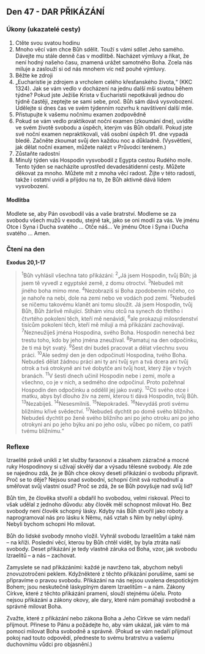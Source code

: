 ## Den 47 - DAR PŘIKÁZÁNÍ

### Úkony (ukazatelé cesty)

1. Ctěte svou svatou hodinu
1. Mnoho věcí vám chce Bůh sdělit. Touží s vámi sdílet Jeho samého. Dávejte mu stále denně čas v modlitbě. Nacházet výmluvy a říkat, že není hodný našeho času, znamená urážet samotného Boha. Zcela nás miluje a zaslouží si od nás mnohem víc než pouhé výmluvy.
1. Běžte ke zdroji
1. „Eucharistie je zdrojem a vrcholem celého křesťanského života,“ (KKC 1324). Jak se vám vedlo v docházení na jednu další mši svatou během týdne? Pokud jste Ježíše Krista v Eucharistii nepotkávali jednou do týdně častěji, zeptejte se sami sebe, proč. Bůh sám dává vysvobození. Udělejte si dnes čas ve svém týdenním rozvrhu k navštívení další mše.
1. Přistupujte k vašemu nočnímu examen zodpovědně
1. Pokud se vám vedlo praktikovat noční examen (zkoumání dne), uvidíte ve svém životě svobodu a úspěch, kterým vás Bůh obdařil. Pokud jste své noční examen nepraktikovali, váš osobní úspěch 91. dne vypadá bledě. Začněte zkoumat svůj den každou noc a důkladně. (Vysvětlení, jak dělat noční examen, můžete nalézt v Průvodci terénem.)
1. Zůstaňte radostní
1. Minulý týden vás Hospodin vysvobodil z Egypta cestou Rudého moře. Tento týden se nacházíte uprostřed devadesátidenní cesty. Můžete děkovat za mnoho. Můžete mít z mnoha věcí radost. Žijte v této radosti, takže i ostatní uvidí a přijdou na to, že Bůh aktivně dává lidem vysvobození.

#### Modlitba

Modlete se, aby Pán osvobodil vás a vaše bratrství.
Modleme se za svobodu všech mužů v exodu, stejně tak, jako se oni modlí za vás.
Ve jménu Otce i Syna i Ducha svatého … Otče náš… Ve jménu Otce i Syna i Ducha svatého … Amen.

### Čtení na den

**Exodus 20,1-17**

> <sup>1</sup>Bůh vyhlásil všechna tato přikázání:
> <sup>2</sup>„Já jsem Hospodin, tvůj Bůh; já jsem tě vyvedl z egyptské země, z domu otroctví.
> <sup>3</sup>Nebudeš mít jiného boha mimo mne.
> <sup>4</sup>Nezobrazíš si Boha zpodobením ničeho, co je nahoře na nebi, dole na zemi nebo ve vodách pod zemí.
> <sup>5</sup>Nebudeš se ničemu takovému klanět ani tomu sloužit. Já jsem Hospodin, tvůj Bůh, Bůh žárlivě milující. Stíhám vinu otců na synech do třetího i čtvrtého pokolení těch, kteří mě nenávidí,
> <sup>6</sup>ale prokazuji milosrdenství tisícům pokolení těch, kteří mě milují a má přikázání zachovávají.
> <sup>7</sup>Nezneužiješ jména Hospodina, svého Boha. Hospodin nenechá bez trestu toho, kdo by jeho jména zneužíval.
> <sup>8</sup>Pamatuj na den odpočinku, že ti má být svatý.
> <sup>9</sup>Šest dní budeš pracovat a dělat všechnu svou práci.
> <sup>10</sup>Ale sedmý den je den odpočinutí Hospodina, tvého Boha. Nebudeš dělat žádnou práci ani ty ani tvůj syn a tvá dcera ani tvůj otrok a tvá otrokyně ani tvé dobytče ani tvůj host, který žije v tvých branách.
> <sup>11</sup>V šesti dnech učinil Hospodin nebe i zemi, moře a všechno, co je v nich, a sedmého dne odpočinul. Proto požehnal Hospodin den odpočinku a oddělil jej jako svatý.
> <sup>12</sup>Cti svého otce i matku, abys byl dlouho živ na zemi, kterou ti dává Hospodin, tvůj Bůh.
> <sup>13</sup>Nezabiješ.
> <sup>14</sup>Nesesmilníš.
> <sup>15</sup>Nepokradeš.
> <sup>16</sup>Nevydáš proti svému bližnímu křivé svědectví.
> <sup>17</sup>Nebudeš dychtit po domě svého bližního. Nebudeš dychtit po ženě svého bližního ani po jeho otroku ani po jeho otrokyni ani po jeho býku ani po jeho oslu, vůbec po ničem, co patří tvému bližnímu.“

### Reflexe

Izraelité právě unikli z let služby faraonovi a zásahem zázračné a mocné ruky Hospodinovy si užívají skvělý
dar a výsadu tělesné svobody. Ale zde se najednou zdá, že je Bůh chce okovy deseti přikázání o svobodu
připravit. Proč se to děje? Nejsou snad svobodní, schopní činit svá rozhodnutí a směřovat svůj vlastní osud?
Proč se zdá, že se Bůh povyšuje nad svůj lid?

Bůh tím, že člověka stvořil a obdařil ho svobodou, velmi riskoval. Přeci to však udělal z jednoho důvodu: aby
člověk měl schopnost milovat Ho. Bez svobody není člověk schopný lásky. Kdyby nás Bůh stvořil jako roboty
a naprogramoval nás pro lásku k Němu, náš vztah s Ním by nebyl úplný. Nebyli bychom schopni Ho milovat.

Bůh do lidské svobody mnoho vložil. Vyhrál svobodu Izraelitům a také nám – na kříži. Poslední věcí, kterou
by Bůh chtěl vidět, by byla ztráta naší svobody. Deset přikázání je tedy vlastně záruka od Boha, vzor, jak
svobodu Izraelitů – a nás – zachovat.

Zamyslete se nad přikázáními: každé je navrženo tak, abychom nebyli znovuzotročeni peklem. Kdyžněkteré
z těchto přikázání porušíme, sami se připravíme o pravou svobodu. Přikázání na nás nejsou uvalena
despotickým Bohem; jsou neskutečně láskyplným darem Izraelitům – a nám. Zákony Církve, které z těchto
přikázání pramení, slouží stejnému účelu. Proto nejsou přikázání a zákony okovy, ale dary, které nám pomáhají
svobodně a správně milovat Boha.

Zvažte, které z přikázání nebo zákona Boha a Jeho Církve se vám nedaří přijmout. Přinese to Pánu a požádejte
ho, aby vám ukázal, jak vám to má pomoci milovat Boha svobodně a správně. (Pokud se vám nedaří přijmout
pokoj nad touto odpovědí, předneste to svému bratrstvu a vašemu duchovnímu vůdci pro objasnění.)
